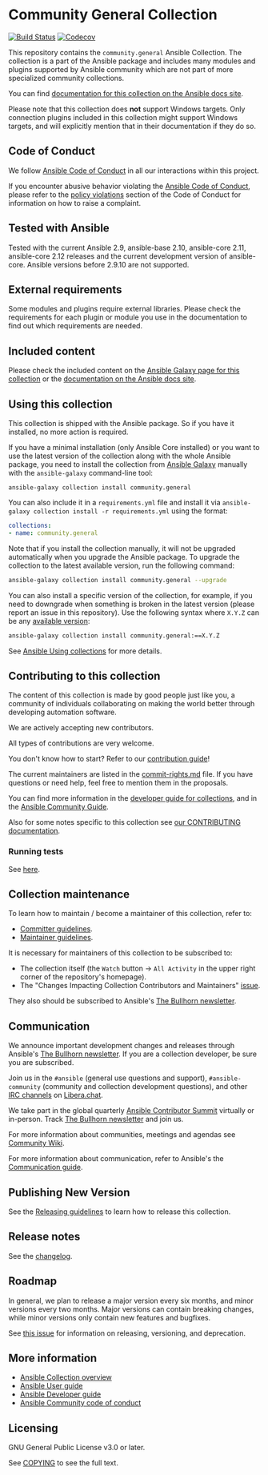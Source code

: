 # Community General Collection

[![Build Status](https://dev.azure.com/ansible/community.general/_apis/build/status/CI?branchName=main)](https://dev.azure.com/ansible/community.general/_build?definitionId=31)
[![Codecov](https://img.shields.io/codecov/c/github/ansible-collections/community.general)](https://codecov.io/gh/ansible-collections/community.general)

This repository contains the `community.general` Ansible Collection. The collection is a part of the Ansible package and includes many modules and plugins supported by Ansible community which are not part of more specialized community collections.

You can find [documentation for this collection on the Ansible docs site](https://docs.ansible.com/ansible/latest/collections/community/general/).

Please note that this collection does **not** support Windows targets. Only connection plugins included in this collection might support Windows targets, and will explicitly mention that in their documentation if they do so.

## Code of Conduct

We follow [Ansible Code of Conduct](https://docs.ansible.com/ansible/latest/community/code_of_conduct.html) in all our interactions within this project.

If you encounter abusive behavior violating the [Ansible Code of Conduct](https://docs.ansible.com/ansible/latest/community/code_of_conduct.html), please refer to the [policy violations](https://docs.ansible.com/ansible/latest/community/code_of_conduct.html#policy-violations) section of the Code of Conduct for information on how to raise a complaint.

## Tested with Ansible

Tested with the current Ansible 2.9, ansible-base 2.10, ansible-core 2.11, ansible-core 2.12 releases and the current development version of ansible-core. Ansible versions before 2.9.10 are not supported.

## External requirements

Some modules and plugins require external libraries. Please check the requirements for each plugin or module you use in the documentation to find out which requirements are needed.

## Included content

Please check the included content on the [Ansible Galaxy page for this collection](https://galaxy.ansible.com/community/general) or the [documentation on the Ansible docs site](https://docs.ansible.com/ansible/latest/collections/community/general/).

## Using this collection

This collection is shipped with the Ansible package. So if you have it installed, no more action is required.

If you have a minimal installation (only Ansible Core installed) or you want to use the latest version of the collection along with the whole Ansible package, you need to install the collection from [Ansible Galaxy](https://galaxy.ansible.com/community/general) manually with the `ansible-galaxy` command-line tool:

    ansible-galaxy collection install community.general

You can also include it in a `requirements.yml` file and install it via `ansible-galaxy collection install -r requirements.yml` using the format:

```yaml
collections:
- name: community.general
```

Note that if you install the collection manually, it will not be upgraded automatically when you upgrade the Ansible package. To upgrade the collection to the latest available version, run the following command:

```bash
ansible-galaxy collection install community.general --upgrade
```

You can also install a specific version of the collection, for example, if you need to downgrade when something is broken in the latest version (please report an issue in this repository). Use the following syntax where `X.Y.Z` can be any [available version](https://galaxy.ansible.com/community/general):

```bash
ansible-galaxy collection install community.general:==X.Y.Z
```

See [Ansible Using collections](https://docs.ansible.com/ansible/latest/user_guide/collections_using.html) for more details.

## Contributing to this collection

The content of this collection is made by good people just like you, a community of individuals collaborating on making the world better through developing automation software.

We are actively accepting new contributors.

All types of contributions are very welcome.

You don't know how to start? Refer to our [contribution guide](https://github.com/ansible-collections/community.general/blob/main/CONTRIBUTING.md)!

The current maintainers are listed in the [commit-rights.md](https://github.com/ansible-collections/community.general/blob/main/commit-rights.md#people) file. If you have questions or need help, feel free to mention them in the proposals.

You can find more information in the [developer guide for collections](https://docs.ansible.com/ansible/devel/dev_guide/developing_collections.html#contributing-to-collections), and in the [Ansible Community Guide](https://docs.ansible.com/ansible/latest/community/index.html).

Also for some notes specific to this collection see [our CONTRIBUTING documentation](https://github.com/ansible-collections/community.general/blob/main/CONTRIBUTING.md).

### Running tests

See [here](https://docs.ansible.com/ansible/devel/dev_guide/developing_collections.html#testing-collections).

## Collection maintenance

To learn how to maintain / become a maintainer of this collection, refer to:

* [Committer guidelines](https://github.com/ansible-collections/community.general/blob/main/commit-rights.md).
* [Maintainer guidelines](https://github.com/ansible/community-docs/blob/main/maintaining.rst).

It is necessary for maintainers of this collection to be subscribed to:

* The collection itself (the `Watch` button → `All Activity` in the upper right corner of the repository's homepage).
* The "Changes Impacting Collection Contributors and Maintainers" [issue](https://github.com/ansible-collections/overview/issues/45).

They also should be subscribed to Ansible's [The Bullhorn newsletter](https://docs.ansible.com/ansible/devel/community/communication.html#the-bullhorn).

## Communication

We announce important development changes and releases through Ansible's [The Bullhorn newsletter](https://eepurl.com/gZmiEP). If you are a collection developer, be sure you are subscribed.

Join us in the `#ansible` (general use questions and support), `#ansible-community` (community and collection development questions), and other [IRC channels](https://docs.ansible.com/ansible/devel/community/communication.html#irc-channels) on [Libera.chat](https://libera.chat).

We take part in the global quarterly [Ansible Contributor Summit](https://github.com/ansible/community/wiki/Contributor-Summit) virtually or in-person. Track [The Bullhorn newsletter](https://eepurl.com/gZmiEP) and join us.

For more information about communities, meetings and agendas see [Community Wiki](https://github.com/ansible/community/wiki/Community).

For more information about communication, refer to Ansible's the [Communication guide](https://docs.ansible.com/ansible/devel/community/communication.html).

## Publishing New Version

See the [Releasing guidelines](https://github.com/ansible/community-docs/blob/main/releasing_collections.rst) to learn how to release this collection.

## Release notes

See the [changelog](https://github.com/ansible-collections/community.general/blob/main/CHANGELOG.rst).

## Roadmap

In general, we plan to release a major version every six months, and minor versions every two months. Major versions can contain breaking changes, while minor versions only contain new features and bugfixes.

See [this issue](https://github.com/ansible-collections/community.general/issues/582) for information on releasing, versioning, and deprecation.

## More information

- [Ansible Collection overview](https://github.com/ansible-collections/overview)
- [Ansible User guide](https://docs.ansible.com/ansible/latest/user_guide/index.html)
- [Ansible Developer guide](https://docs.ansible.com/ansible/latest/dev_guide/index.html)
- [Ansible Community code of conduct](https://docs.ansible.com/ansible/latest/community/code_of_conduct.html)

## Licensing

GNU General Public License v3.0 or later.

See [COPYING](https://www.gnu.org/licenses/gpl-3.0.txt) to see the full text.
